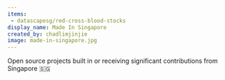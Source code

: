 ```yaml
---
items:
 - datascapesg/red-cross-blood-stocks
display_name: Made In Singapore
created_by: chadlimjinjie
image: made-in-singapore.jpg
---
```

Open source projects built in or receiving significant contributions from Singapore 🇸🇬
